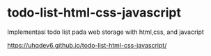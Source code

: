 # todo-list-html-css-javascript
Implementasi todo list pada web storage with html,css, and javacript

https://uhqdev6.github.io/todo-list-html-css-javascript/
